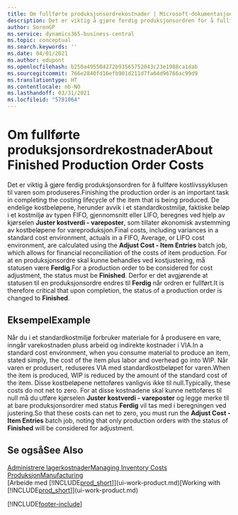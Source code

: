 ```yaml
---
title: Om fullførte produksjonsordrekostnader | Microsoft-dokumentasjon
description: Det er viktig å gjøre ferdig produksjonsordren for å fullføre kostlivssyklusen til varen som produseres. De endelige kostbeløpene, herunder avvik i et standardkostmiljø, faktiske beløp i et kostmiljø av typen FIFO, gjennomsnitt eller LIFO, beregnes ved hjelp av kjørselen Juster kostverdi - vareposter.
author: SorenGP
ms.service: dynamics365-business-central
ms.topic: conceptual
ms.search.keywords: ''
ms.date: 04/01/2021
ms.author: edupont
ms.openlocfilehash: b250a495504272b93565752043c23e1988ca1dab
ms.sourcegitcommit: 766e2840fd16efb901d211d7fa64d96766ac99d9
ms.translationtype: HT
ms.contentlocale: nb-NO
ms.lasthandoff: 03/31/2021
ms.locfileid: "5781064"
---
```

# <a name="about-finished-production-order-costs"></a><span data-ttu-id="fb857-104">Om fullførte produksjonsordrekostnader</span><span class="sxs-lookup"><span data-stu-id="fb857-104">About Finished Production Order Costs</span></span>
<span data-ttu-id="fb857-105">Det er viktig å gjøre ferdig produksjonsordren for å fullføre kostlivssyklusen til varen som produseres.</span><span class="sxs-lookup"><span data-stu-id="fb857-105">Finishing the production order is an important task in completing the costing lifecycle of the item that is being produced.</span></span> <span data-ttu-id="fb857-106">De endelige kostbeløpene, herunder avvik i et standardkostmiljø, faktiske beløp i et kostmiljø av typen FIFO, gjennomsnitt eller LIFO, beregnes ved hjelp av kjørselen **Juster kostverdi - vareposter**, som tillater økonomisk avstemming av kostbeløpene for vareproduksjon.</span><span class="sxs-lookup"><span data-stu-id="fb857-106">Final costs, including variances in a standard cost environment, actuals in a FIFO, Average, or LIFO cost environment, are calculated using the **Adjust Cost - Item Entries** batch job, which allows for financial reconciliation of the costs of item production.</span></span> <span data-ttu-id="fb857-107">For at en produksjonsordre skal kunne behandles ved kostjustering, må statusen være **Ferdig**.</span><span class="sxs-lookup"><span data-stu-id="fb857-107">For a production order to be considered for cost adjustment, the status must be **Finished**.</span></span> <span data-ttu-id="fb857-108">Derfor er det avgjørende at statusen til en produksjonsordre endres til **Ferdig** når ordren er fullført.</span><span class="sxs-lookup"><span data-stu-id="fb857-108">It is therefore critical that upon completion, the status of a production order is changed to **Finished**.</span></span>  

## <a name="example"></a><span data-ttu-id="fb857-109">Eksempel</span><span class="sxs-lookup"><span data-stu-id="fb857-109">Example</span></span>  
 <span data-ttu-id="fb857-110">Når du i et standardkostmiljø forbruker materiale for å produsere en vare, inngår varekostnaden pluss arbeid og indirekte kostnader i VIA.</span><span class="sxs-lookup"><span data-stu-id="fb857-110">In a standard cost environment, when you consume material to produce an item, stated simply, the cost of the item plus labor and overhead go into WIP.</span></span> <span data-ttu-id="fb857-111">Når varen er produsert, reduseres VIA med standardkostbeløpet for varen.</span><span class="sxs-lookup"><span data-stu-id="fb857-111">When the item is produced, WIP is reduced by the amount of the standard cost of the item.</span></span> <span data-ttu-id="fb857-112">Disse kostbeløpene nettoføres vanligvis ikke til null.</span><span class="sxs-lookup"><span data-stu-id="fb857-112">Typically, these costs do not net to zero.</span></span> <span data-ttu-id="fb857-113">For at disse kostnadene skal kunne nettoføres til null må du utføre kjørselen **Juster kostverdi - vareposter** og legge merke til at bare produksjonsordrer med status **Ferdig** vil tas med i beregningen ved justering.</span><span class="sxs-lookup"><span data-stu-id="fb857-113">So that these costs can net to zero, you must run the **Adjust Cost - Item Entries** batch job, noting that only production orders with the status of **Finished** will be considered for adjustment.</span></span>  

## <a name="see-also"></a><span data-ttu-id="fb857-114">Se også</span><span class="sxs-lookup"><span data-stu-id="fb857-114">See Also</span></span>  
[<span data-ttu-id="fb857-115">Administrere lagerkostnader</span><span class="sxs-lookup"><span data-stu-id="fb857-115">Managing Inventory Costs</span></span>](finance-manage-inventory-costs.md)  
[<span data-ttu-id="fb857-116">Produksjon</span><span class="sxs-lookup"><span data-stu-id="fb857-116">Manufacturing</span></span>](production-manage-manufacturing.md)  
<span data-ttu-id="fb857-117">[Arbeide med [!INCLUDE[prod_short](includes/prod_short.md)]](ui-work-product.md)</span><span class="sxs-lookup"><span data-stu-id="fb857-117">[Working with [!INCLUDE[prod_short](includes/prod_short.md)]](ui-work-product.md)</span></span>


[!INCLUDE[footer-include](includes/footer-banner.md)]